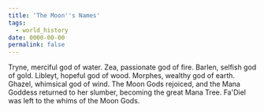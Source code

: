 ```yaml
---
title: 'The Moon''s Names'
tags:
  - world_history
date: 0000-00-00
permalink: false
---
```

Tryne, merciful god of water.
Zea, passionate god of fire.
Barlen, selfish god of gold.
Libleyt, hopeful god of wood.
Morphes, wealthy god of earth.
Ghazel, whimsical god of wind.
The Moon Gods rejoiced, and the Mana Goddess returned to her slumber, becoming the great Mana Tree. Fa'Diel was left to the whims of the Moon Gods.